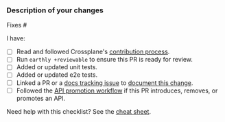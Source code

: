 <!--
Thank you for helping to improve Crossplane! Please read the contribution docs
(linked below) if this is your first Crossplane pull request.
-->

### Description of your changes

<!--
Briefly describe what this pull request does, and how it is covered by tests.
Be proactive - direct your reviewers' attention to anything that needs special
consideration.

We love pull requests that fix an open issue. If yours does, use the below line
to indicate which issue it fixes, for example "Fixes #500".
-->

Fixes #

I have: <!--You MUST either [x] check or [ ] ~strike through~ every item.-->

- [ ] Read and followed Crossplane's [contribution process].
- [ ] Run `earthly +reviewable` to ensure this PR is ready for review.
- [ ] Added or updated unit tests.
- [ ] Added or updated e2e tests.
- [ ] Linked a PR or a [docs tracking issue] to [document this change].
- [ ] Followed the [API promotion workflow] if this PR introduces, removes, or promotes an API.

Need help with this checklist? See the [cheat sheet].

[contribution process]: https://github.com/crossplane/crossplane/tree/main/contributing
[docs tracking issue]: https://github.com/crossplane/docs/issues/new
[document this change]: https://docs.crossplane.io/contribute/contribute
[cheat sheet]: https://github.com/crossplane/crossplane/tree/main/contributing#checklist-cheat-sheet
[API promotion workflow]: https://github.com/crossplane/crossplane/blob/main/contributing/guide-api-promotion.md